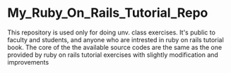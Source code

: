 My_Ruby_On_Rails_Tutorial_Repo
==============================

This repository is used only for doing unv. class exercises. It's public to faculty and students, and anyone who are intrested in ruby on rails tutorial book. The core of the the available source codes are the same as the one provided by ruby on rails tutorial exercises with slightly modification and improvements